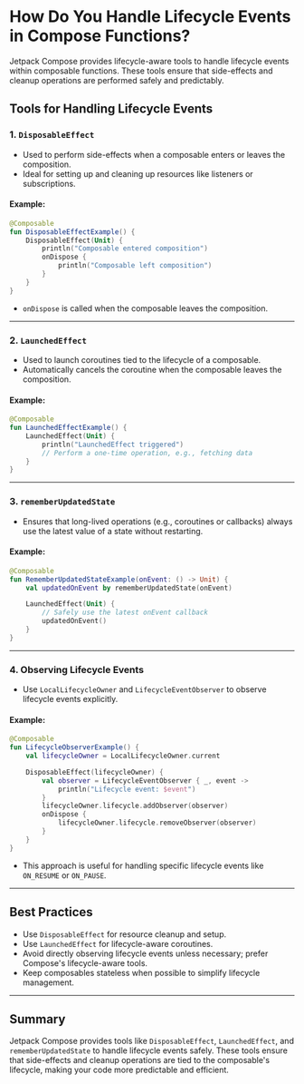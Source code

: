 # How Do You Handle Lifecycle Events in Compose Functions?

Jetpack Compose provides lifecycle-aware tools to handle lifecycle events within composable functions. These tools ensure that side-effects and cleanup operations are performed safely and predictably.

## Tools for Handling Lifecycle Events

### 1. `DisposableEffect`
- Used to perform side-effects when a composable enters or leaves the composition.
- Ideal for setting up and cleaning up resources like listeners or subscriptions.

#### Example:
```kotlin
@Composable
fun DisposableEffectExample() {
    DisposableEffect(Unit) {
        println("Composable entered composition")
        onDispose {
            println("Composable left composition")
        }
    }
}
```
- `onDispose` is called when the composable leaves the composition.

---

### 2. `LaunchedEffect`
- Used to launch coroutines tied to the lifecycle of a composable.
- Automatically cancels the coroutine when the composable leaves the composition.

#### Example:
```kotlin
@Composable
fun LaunchedEffectExample() {
    LaunchedEffect(Unit) {
        println("LaunchedEffect triggered")
        // Perform a one-time operation, e.g., fetching data
    }
}
```

---

### 3. `rememberUpdatedState`
- Ensures that long-lived operations (e.g., coroutines or callbacks) always use the latest value of a state without restarting.

#### Example:
```kotlin
@Composable
fun RememberUpdatedStateExample(onEvent: () -> Unit) {
    val updatedOnEvent by rememberUpdatedState(onEvent)

    LaunchedEffect(Unit) {
        // Safely use the latest onEvent callback
        updatedOnEvent()
    }
}
```

---

### 4. Observing Lifecycle Events
- Use `LocalLifecycleOwner` and `LifecycleEventObserver` to observe lifecycle events explicitly.

#### Example:
```kotlin
@Composable
fun LifecycleObserverExample() {
    val lifecycleOwner = LocalLifecycleOwner.current

    DisposableEffect(lifecycleOwner) {
        val observer = LifecycleEventObserver { _, event ->
            println("Lifecycle event: $event")
        }
        lifecycleOwner.lifecycle.addObserver(observer)
        onDispose {
            lifecycleOwner.lifecycle.removeObserver(observer)
        }
    }
}
```
- This approach is useful for handling specific lifecycle events like `ON_RESUME` or `ON_PAUSE`.

---

## Best Practices
- Use `DisposableEffect` for resource cleanup and setup.
- Use `LaunchedEffect` for lifecycle-aware coroutines.
- Avoid directly observing lifecycle events unless necessary; prefer Compose's lifecycle-aware tools.
- Keep composables stateless when possible to simplify lifecycle management.

---

## Summary
Jetpack Compose provides tools like `DisposableEffect`, `LaunchedEffect`, and `rememberUpdatedState` to handle lifecycle events safely. These tools ensure that side-effects and cleanup operations are tied to the composable's lifecycle, making your code more predictable and efficient.
